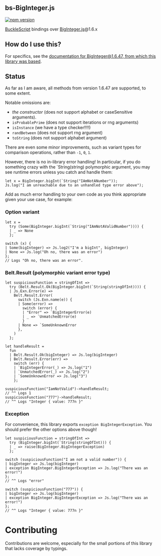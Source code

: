 ## bs-BigInteger.js

[![npm version](https://badge.fury.io/js/%40pckilgore%2Fbs-biginteger.svg)](https://badge.fury.io/js/%40pckilgore%2Fbs-biginteger)

[BuckleScript](https://github.com/bloomberg/bucklescript) bindings over [BigInteger.js](https://github.com/peterolson/BigInteger.js)@1.6.x

## How do I use this?

For specifics, see the [documentation for BigInteger@1.6.47, from which this library was based](https://www.npmjs.com/package/big-integer/v/1.6.47).

## Status
As far as I am aware, all methods from version 1.6.47 are supported, to some extent.  

Notable omissions are:
 * *the constructor* (does not support alphabet or caseSensitive arguments).
 * `isProbablePrime` (does not support iterations or rng arguments)
 * `isInstance` (we have a type checker!!!!)
 * `randBetween` (does not support rng argument)
 * `toString` (does not support alphabet argument)

There are even some minor improvements, such as variant types for comparison operations, rather than `-1`, `0`, `1`.

However, there is no in-library error handling! In particular, if you do something crazy with the `String(string) polymorphic argument, you may see runtime errors unless you catch and handle them:

```reason
let x = BigInteger.bigInt(`String("IAmNotANumber"));
Js.log("I am unreachable due to an unhandled type error above");
```

Add as much error handling to your own code as you think appropriate given your use case, for example:

### Option variant
```reason
let x =
  try (Some(BigInteger.bigInt(`String("IAmNotAValidNumber")))) {
  | _ => None
  };

switch (x) {
| Some(bigInteger) => Js.log2("I'm a bigInt", bigInteger)
| None => Js.log("Oh no, there was an error")
};
// Logs "Oh no, there was an error".
```

### Belt.Result (polymorphic variant error type)
```reason
let suspiciousFunction = stringOfInt =>
  try (Belt.Result.Ok(BigInteger.bigInt(`String(stringOfInt)))) {
  | Js.Exn.Error(e) =>
    Belt.Result.Error(
      switch (Js.Exn.name(e)) {
      | Some(error) =>
        switch (error) {
        | "Error" => `BigIntegerError(e)
        | _ => `UnmatchedError(e)
        }
      | None => `SomeUnknownError
      },
    )
  };

let handleResult =
  fun
  | Belt.Result.Ok(bigInteger) => Js.log(bigInteger)
  | Belt.Result.Error(err) =>
    switch (err) {
    | `BigIntegerError(_) => Js.log("1")
    | `UnmatchedError(_) => Js.log("2")
    | `SomeUnknownError => Js.log("3")
    };

suspiciousFunction("IamNotValid")->handleResult;
// ^^ Logs 1
suspiciousFunction("777")->handleResult;
// ^^ Logs "Integer { value: 777n }"
```

### Exception

For convenience, this library exports `exception BigIntegerException`.  You should prefer the other options above though! 

```reason
let suspiciousFunction = stringOfInt =>
  try (BigInteger.bigInt(`String(stringOfInt))) {
  | _ => raise(BigInteger.BigIntegerException)
  };

switch (suspiciousFunction("I am not a valid number")) {
| bigInteger => Js.log(bigInteger)
| exception BigInteger.BigIntegerException => Js.log("There was an error!")
};
// ^^ Logs "error"

switch (suspiciousFunction("777")) {
| bigInteger => Js.log(bigInteger)
| exception BigInteger.BigIntegerException => Js.log("There was an error!")
};
// ^^ Logs "Integer { value: 777n }"

```

# Contributing
Contributions are welcome, especially for the small portions of this library that lacks coverage by typings.
